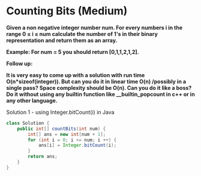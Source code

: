 # Counting Bits (Medium)

**Given a non negative integer number num. For every numbers i in the range 0 ≤ i ≤ num calculate the number of 1's in their binary representation and return them as an array.**

**Example:
For num = 5 you should return [0,1,1,2,1,2].**

**Follow up:**

**It is very easy to come up with a solution with run time O(n*sizeof(integer)). But can you do it in linear time O(n) /possibly in a single pass?
Space complexity should be O(n).
Can you do it like a boss? Do it without using any builtin function like __builtin_popcount in c++ or in any other language.**

Solution 1 - using Integer.bitCount(i) in Java
```java
class Solution {
    public int[] countBits(int num) {
        int[] ans = new int[num + 1];
        for (int i = 0; i <= num; i ++) {
            ans[i] = Integer.bitCount(i);
        }
        return ans;
    }
}
```
